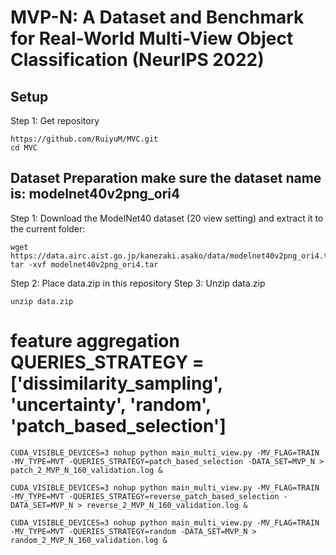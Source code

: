 # MVP-N: A Dataset and Benchmark for Real-World Multi-View Object Classification (NeurIPS 2022)

## Setup
Step 1: Get repository 
```
https://github.com/RuiyuM/MVC.git
cd MVC
```
## Dataset Preparation make sure the dataset name is: modelnet40v2png_ori4
Step 1: Download the ModelNet40 dataset (20 view setting) and extract it to the current folder:
```
wget https://data.airc.aist.go.jp/kanezaki.asako/data/modelnet40v2png_ori4.tar
tar -xvf modelnet40v2png_ori4.tar
```
Step 2: Place data.zip in this repository 
Step 3: Unzip data.zip 
```
unzip data.zip
```
# feature aggregation QUERIES_STRATEGY = ['dissimilarity_sampling', 'uncertainty', 'random', 'patch_based_selection']
```
CUDA_VISIBLE_DEVICES=3 nohup python main_multi_view.py -MV_FLAG=TRAIN -MV_TYPE=MVT -QUERIES_STRATEGY=patch_based_selection -DATA_SET=MVP_N > patch_2_MVP_N_160_validation.log &
```
```
CUDA_VISIBLE_DEVICES=3 nohup python main_multi_view.py -MV_FLAG=TRAIN -MV_TYPE=MVT -QUERIES_STRATEGY=reverse_patch_based_selection -DATA_SET=MVP_N > reverse_2_MVP_N_160_validation.log &
```
```
CUDA_VISIBLE_DEVICES=3 nohup python main_multi_view.py -MV_FLAG=TRAIN -MV_TYPE=MVT -QUERIES_STRATEGY=random -DATA_SET=MVP_N > random_2_MVP_N_160_validation.log &
```